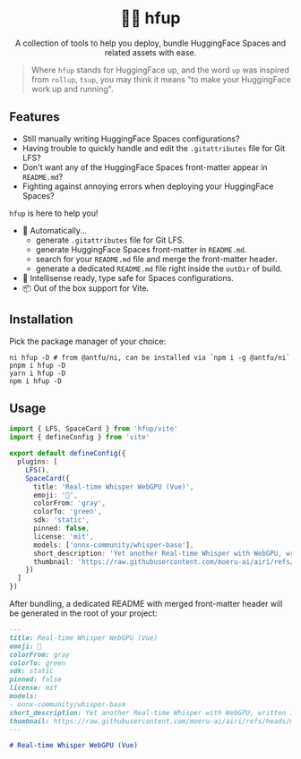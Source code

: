 <h1 align="center">🧑‍🚀 hfup</h1>

<p align="center">
  A collection of tools to help you deploy, bundle HuggingFace Spaces and related assets with ease.
</p>

> Where `hfup` stands for HuggingFace up, and the word `up` was inspired from `rollup`, `tsup`, you may think it means "to make your HuggingFace work up and running".

## Features

- Still manually writing HuggingFace Spaces configurations?
- Having trouble to quickly handle and edit the `.gitattributes` file for Git LFS?
- Don't want any of the HuggingFace Spaces front-matter appear in `README.md`?
- Fighting against annoying errors when deploying your HuggingFace Spaces?

`hfup` is here to help you!

- 🚀 Automatically...
  - generate `.gitattributes` file for Git LFS.
  - generate HuggingFace Spaces front-matter in `README.md`.
  - search for your `README.md` file and merge the front-matter header.
  - generate a dedicated `README.md` file right inside the `outDir` of build.
- 🔐 Intellisense ready, type safe for Spaces configurations.
- 📦 Out of the box support for Vite.

## Installation

Pick the package manager of your choice:

```shell
ni hfup -D # from @antfu/ni, can be installed via `npm i -g @antfu/ni`
pnpm i hfup -D
yarn i hfup -D
npm i hfup -D
```

## Usage

```ts
import { LFS, SpaceCard } from 'hfup/vite'
import { defineConfig } from 'vite'

export default defineConfig({
  plugins: [
    LFS(),
    SpaceCard({
      title: 'Real-time Whisper WebGPU (Vue)',
      emoji: '🎤',
      colorFrom: 'gray',
      colorTo: 'green',
      sdk: 'static',
      pinned: false,
      license: 'mit',
      models: ['onnx-community/whisper-base'],
      short_description: 'Yet another Real-time Whisper with WebGPU, written in Vue',
      thumbnail: 'https://raw.githubusercontent.com/moeru-ai/airi/refs/heads/main/packages/whisper-webgpu/public/banner.png'
    })
  ]
})
```

After bundling, a dedicated README with merged front-matter header will be generated in the root of your project:

```md
---
title: Real-time Whisper WebGPU (Vue)
emoji: 🎤
colorFrom: gray
colorTo: green
sdk: static
pinned: false
license: mit
models:
- onnx-community/whisper-base
short_description: Yet another Real-time Whisper with WebGPU, written in Vue
thumbnail: https://raw.githubusercontent.com/moeru-ai/airi/refs/heads/main/packages/whisper-webgpu/public/banner.png
---

# Real-time Whisper WebGPU (Vue)
```
